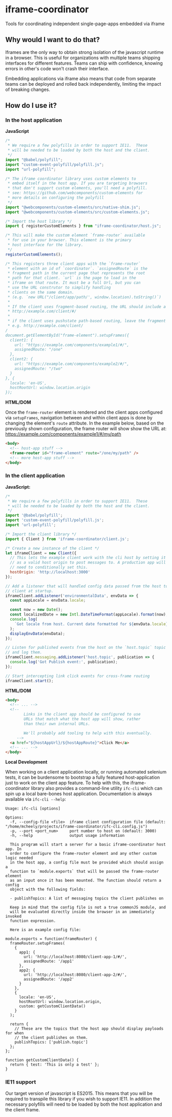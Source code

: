 # iframe-coordinator

Tools for coordinating independent single-page-apps embedded via iframe

## Why would I want to do that?

Iframes are the only way to obtain strong isolation of the javascript runtime in a browser. This is useful for organizations with multiple teams shipping interfaces for different features. Teams can ship with confidence, knowing errors in other's code won't crash their interface.

Embedding applications via iframe also means that code from separate teams can be deployed and rolled back independently, limiting the impact of breaking changes.

## How do I use it?

### In the host application

**JavaScript**

```js
/*
 * We require a few polyfills in order to support IE11.  These
 * will be needed to be loaded by both the host and the client.
 */
import "@babel/polyfill";
import "custom-event-polyfill/polyfill.js";
import "url-polyfill";

/* The iframe coordinator library uses custom elements to
 * embed itself in the host app. If you are targeting browsers
 * that don't support custom elements, you'll need a polyfill.
 * see: https://github.com/webcomponents/custom-elements for
 * more details on configuring the polyfill
 */
import "@webcomponents/custom-elements/src/native-shim.js";
import "@webcomponents/custom-elements/src/custom-elements.js";

/* Import the host library */
import { registerCustomElements } from "iframe-coordinator/host.js";

/* This will make the custom element `frame-router` available
 * for use in your browser. This element is the primary
 * host interface for the library.
 */
registerCustomElements();

/* This registers three client apps with the `frame-router`
 * element with an id of `coordinator`. `assignedRoute` is the
 * fragment path in the current page that represents the root
 * path for that client. `url` is the page to load in the
 * iframe on that route. It must be a full Url, but you can
 * use the URL construtor to simplify handling
 * clients on the same domain.
 * (e.g. `new URL("/client/app/path/', window.location).toString()`)
 *
 * If the client uses fragment-based routing, the URL should include a hash fragment:
 * http://example.com/client/#/
 *
 * if the client uses pushstate path-based routing, leave the fragment out:
 * e.g. http://example.com/client/
/
document.getElementById("frame-element").setupFrames({
  client1: {
    url: "https://example.com/components/example1/#/",
    assignedRoute: "/one"
  },
  client2: {
    url: "https://example.com/components/example2/#/",
    assignedRoute: "/two"
  }
}, {
  locale: 'en-US',
  hostRootUrl: window.location.origin
});
```

**HTML/DOM**

Once the `frame-router` element is rendered and the client apps configured via
`setupFrames`, navigation between and within client apps is done by changing the
element's `route` attribute. In the example below, based on the previously shown
configuration, the frame router will show show the URL at:  
https://example.com/components/example1/#/my/path

```html
<body>
  <!-- host-app stuff -->
  <frame-router id="frame-element" route="/one/my/path" />
  <!-- more host-app stuff -->
</body>
```

### In the client application

**JavaScript:**

```js
/*
 * We require a few polyfills in order to support IE11.  These
 * will be needed to be loaded by both the host and the client.
 */
import '@babel/polyfill';
import 'custom-event-polyfill/polyfill.js';
import 'url-polyfill';

/* Import the client library */
import { Client } from 'iframe-coordinator/client.js';

/* Create a new instance of the client */
let iframeClient = new Client({
  // This lets the example client work with the cli host by setting it's domain
  // as a valid host origin to post messages to. A production app will probably
  // need to conditionally set this.
  hostOrigin: 'http://localhost:3000'
});

// Add a listener that will handled config data passed from the host to the
// client at startup.
iframeClient.addListener('environmentalData', envData => {
  const appLocale = envData.locale;

  const now = new Date();
  const localizedDate = new Intl.DateTimeFormat(appLocale).format(now);
  console.log(
    `Got locale from host. Current date formatted for ${envData.locale} is: ${localizedDate}`
  );
  displayEnvData(envData);
});

// Listen for published events from the host on the `host.topic` topic
// and log them.
iframeClient.messaging.addListener('host.topic', publication => {
  console.log('Got Publish event:', publication);
});

// Start intercepting link click events for cross-frame routing
iframeClient.start();
```

**HTML/DOM**

```html
<body>
  <!-- ... -->
  <!--
        Links in the client app should be configured to use
        URLs that match what the host app will show, rather
        than their own internal URLs.

        We'll probably add tooling to help with this eventually.
     -->
  <a href="${hostAppUrl}/${hostAppRoute}">Click Me</a>
  <!-- ... -->
</body>
```

**Local Development**

When working on a client application locally, or running automated selenium tests,
it can be burdensome to bootstrap a fully featured host-application just to work
on the client app feature. To help with this, the iframe-coordinator library also
provides a command-line utility `ifc-cli` which can spin up a local bare-bones
host application. Documentation is always available via `ifc-cli --help`:

```
Usage: ifc-cli [options]

Options:
  -f, --config-file <file>  iframe client configuration file (default: "/home/mcheely/projects/iframe-coordinator/ifc-cli.config.js")
  -p, --port <port_num>     port number to host on (default: 3000)
  -h, --help                output usage information

  This program will start a server for a basic iframe-coordinator host app. In
  order to configure the frame-router element and any other custom logic needed
  in the host app, a config file must be provided which should assign a
  function to `module.exports` that will be passed the frame-router element
  as an input once it has been mounted. The function should return a config
  object with the following fields:

  - publishTopics: A list of messaging topics the client publishes on

  Keep in mind that the config file is not a true commonJS module, and
  will be evaluated directly inside the browser in an immediately invoked
  function expression.

  Here is an example config file:

module.exports = function(frameRouter) {
  frameRouter.setupFrames(
    {
      app1: {
        url: 'http://localhost:8080/client-app-1/#/',
        assignedRoute: '/app1'
      },
      app2: {
        url: 'http://localhost:8080/client-app-2/#/',
        assignedRoute: '/app2'
      }
    },
    {
      locale: 'en-US',
      hostRootUrl: window.location.origin,
      custom: getCustomClientData()
    }
  );

  return {
    // These are the topics that the host app should display payloads for when
    // the client publishes on them.
    publishTopics: ['publish.topic']
  };
};

function getCustomClientData() {
  return { test: 'This is only a test' };
}
```

### IE11 support

Our target version of javascript is ES2015. This means that you will be required to transpile this library if you wish to support IE11. In addition the necessary polyfills will need to be loaded by both the host application and the client frame.
